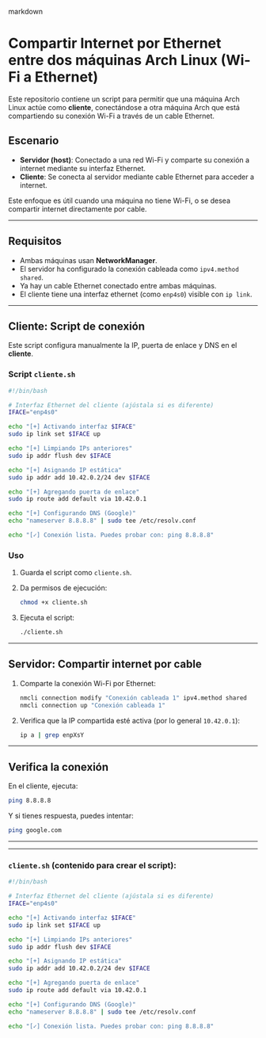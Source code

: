 
markdown
# Compartir Internet por Ethernet entre dos máquinas Arch Linux (Wi-Fi a Ethernet)

Este repositorio contiene un script para permitir que una máquina Arch Linux actúe como **cliente**, conectándose a otra máquina Arch que está compartiendo su conexión Wi-Fi a través de un cable Ethernet.

## Escenario

- **Servidor (host)**: Conectado a una red Wi-Fi y comparte su conexión a internet mediante su interfaz Ethernet.
- **Cliente**: Se conecta al servidor mediante cable Ethernet para acceder a internet.

Este enfoque es útil cuando una máquina no tiene Wi-Fi, o se desea compartir internet directamente por cable.

---

## Requisitos

- Ambas máquinas usan **NetworkManager**.
- El servidor ha configurado la conexión cableada como `ipv4.method shared`.
- Ya hay un cable Ethernet conectado entre ambas máquinas.
- El cliente tiene una interfaz ethernet (como `enp4s0`) visible con `ip link`.

---

## Cliente: Script de conexión

Este script configura manualmente la IP, puerta de enlace y DNS en el **cliente**.

### Script `cliente.sh`

```bash
#!/bin/bash

# Interfaz Ethernet del cliente (ajústala si es diferente)
IFACE="enp4s0"

echo "[+] Activando interfaz $IFACE"
sudo ip link set $IFACE up

echo "[+] Limpiando IPs anteriores"
sudo ip addr flush dev $IFACE

echo "[+] Asignando IP estática"
sudo ip addr add 10.42.0.2/24 dev $IFACE

echo "[+] Agregando puerta de enlace"
sudo ip route add default via 10.42.0.1

echo "[+] Configurando DNS (Google)"
echo "nameserver 8.8.8.8" | sudo tee /etc/resolv.conf

echo "[✓] Conexión lista. Puedes probar con: ping 8.8.8.8"
```

### Uso

1. Guarda el script como `cliente.sh`.
2. Da permisos de ejecución:

   ```bash
   chmod +x cliente.sh
   ```

3. Ejecuta el script:

   ```bash
   ./cliente.sh
   ```

---

## Servidor: Compartir internet por cable

1. Comparte la conexión Wi-Fi por Ethernet:

   ```bash
   nmcli connection modify "Conexión cableada 1" ipv4.method shared
   nmcli connection up "Conexión cableada 1"
   ```

2. Verifica que la IP compartida esté activa (por lo general `10.42.0.1`):

   ```bash
   ip a | grep enpXsY
   ```

---

## Verifica la conexión

En el cliente, ejecuta:

```bash
ping 8.8.8.8
```

Y si tienes respuesta, puedes intentar:

```bash
ping google.com
```

---

---

### `cliente.sh` (contenido para crear el script):

```bash
#!/bin/bash

# Interfaz Ethernet del cliente (ajústala si es diferente)
IFACE="enp4s0"

echo "[+] Activando interfaz $IFACE"
sudo ip link set $IFACE up

echo "[+] Limpiando IPs anteriores"
sudo ip addr flush dev $IFACE

echo "[+] Asignando IP estática"
sudo ip addr add 10.42.0.2/24 dev $IFACE

echo "[+] Agregando puerta de enlace"
sudo ip route add default via 10.42.0.1

echo "[+] Configurando DNS (Google)"
echo "nameserver 8.8.8.8" | sudo tee /etc/resolv.conf

echo "[✓] Conexión lista. Puedes probar con: ping 8.8.8.8"
```
